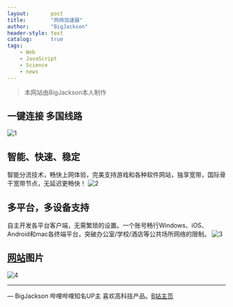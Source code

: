 ```yaml
---
layout:       post
title:        "网络加速器"
author:       "BigJackson"
header-style: text
catalog:      true
tags:
    - Web
    - JavaScript
    - Science
    - news
---
```


>本网站由BigJackson本人制作

## 一键连接 多国线路
![1](https://bigjackson.us.kg/jsq/left.png)
## 智能、快速、稳定
智能分流技术，畅快上网体验，完美支持游戏和各种软件网站，独享宽带，国际骨干宽带节点，无延迟更畅快！
![2](https://bigjackson.us.kg/jsq/index_1.png)
## 多平台，多设备支持
自主开发各平台客户端，无需繁琐的设置。一个账号畅行Windows、iOS、Android和mac各终端平台，突破办公室/学校/酒店等公共场所网络的限制。
![3](https://bigjackson.us.kg/jsq/index_2.png)
## [网站](https://bigjackson.us.kg/jsq)图片
![4](https://bigjackson.us.kg/img/jsq.PNG)

****

— BigJackson 哔哩哔哩知名UP主 喜欢高科技产品。[B站主页](https://b23.tv/F3Lr8Pu)